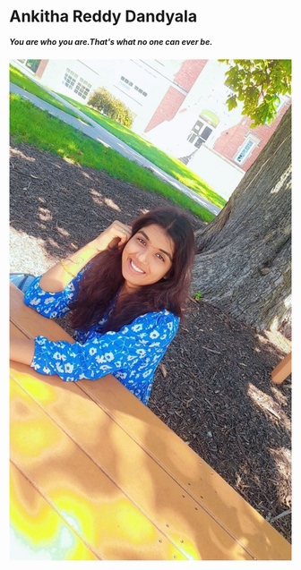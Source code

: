 # Ankitha Reddy Dandyala
##### You are who you are.That's what no one can ever be.
![MyAnkitha](Ankitha.jpg)